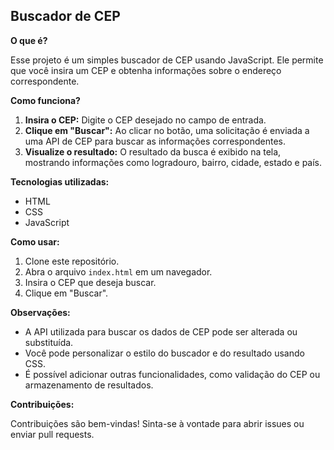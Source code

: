 ## Buscador de CEP

**O que é?**

Esse projeto é um simples buscador de CEP usando JavaScript. Ele permite que você insira um CEP e obtenha informações sobre o endereço correspondente.

**Como funciona?**

1. **Insira o CEP:** Digite o CEP desejado no campo de entrada.
2. **Clique em "Buscar":** Ao clicar no botão, uma solicitação é enviada a uma API de CEP para buscar as informações correspondentes.
3. **Visualize o resultado:** O resultado da busca é exibido na tela, mostrando informações como logradouro, bairro, cidade, estado e país.

**Tecnologias utilizadas:**

* HTML
* CSS
* JavaScript

**Como usar:**

1. Clone este repositório.
2. Abra o arquivo `index.html` em um navegador.
3. Insira o CEP que deseja buscar.
4. Clique em "Buscar".

**Observações:**

* A API utilizada para buscar os dados de CEP pode ser alterada ou substituída.
* Você pode personalizar o estilo do buscador e do resultado usando CSS.
* É possível adicionar outras funcionalidades, como validação do CEP ou armazenamento de resultados.

**Contribuições:**

Contribuições são bem-vindas! Sinta-se à vontade para abrir issues ou enviar pull requests.
